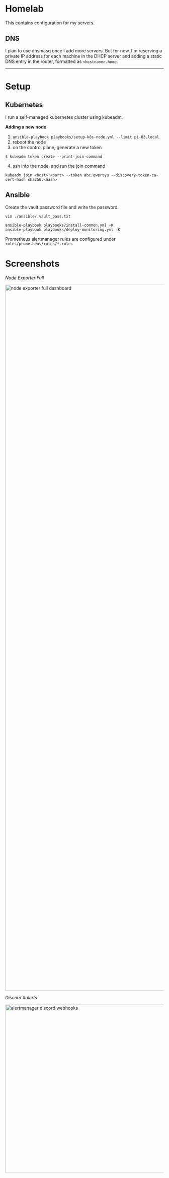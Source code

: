 # Homelab
This contains configuration for my servers.

## DNS
I plan to use dnsmasq once I add more servers.
But for now, I'm reserving a private IP address for each machine in the DHCP server and adding a static DNS entry in the router, formatted as `<hostname>.home`.

---

# Setup

## Kubernetes
I run a self-managed kubernetes cluster using kubeadm.

**Adding a new node**
1. `ansible-playbook playbooks/setup-k8s-node.yml --limit pi-03.local`
2. reboot the node
3. on the control plane, generate a new token
```
$ kubeadm token create --print-join-command
```
4. ssh into the node, and run the join command
```
kubeadm join <host>:<port> --token abc.qwertyu --discovery-token-ca-cert-hash sha256:<hash>
```

## Ansible
Create the vault password file and write the password.

```
vim ./ansible/.vault_pass.txt
```

```
ansible-playbook playbooks/install-common.yml -K
ansible-playbook playbooks/deploy-monitoring.yml -K
```
Prometheus alertmanager rules are configured under `roles/prometheus/rules/*.rules`

# Screenshots
_Node Exporter Full_

<img width="2242" alt="node exporter full dashboard" src="https://github.com/mohammedgqudah/homelab/assets/26502088/7bb0784b-2c8a-454b-aab8-580d0daef6e4">

_Discord #alerts_

<img width="535" alt="alertmanager discord webhooks" src="https://github.com/mohammedgqudah/homelab/assets/26502088/bebca6d2-cb39-400b-a02f-233ba9cd56f2">

